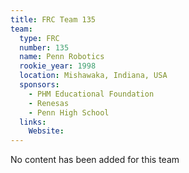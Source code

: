 ```yaml
---
title: FRC Team 135
team:
  type: FRC
  number: 135
  name: Penn Robotics
  rookie_year: 1998
  location: Mishawaka, Indiana, USA
  sponsors:
    - PHM Educational Foundation
    - Renesas
    - Penn High School
  links:
    Website: 
---
```

No content has been added for this team